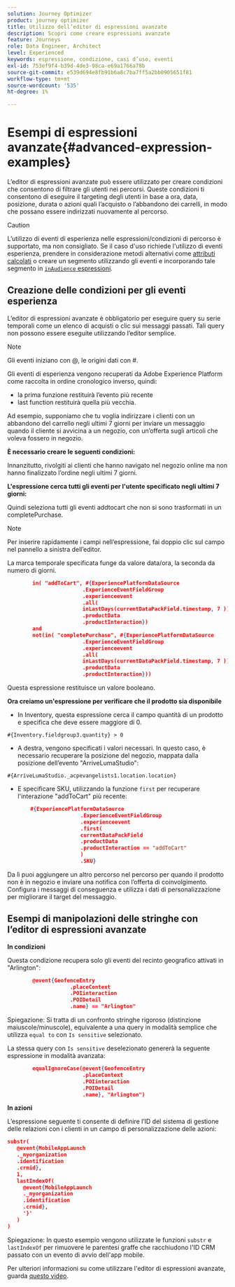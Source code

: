 ```yaml
---
solution: Journey Optimizer
product: journey optimizer
title: Utilizzo dell’editor di espressioni avanzate
description: Scopri come creare espressioni avanzate
feature: Journeys
role: Data Engineer, Architect
level: Experienced
keywords: espressione, condizione, casi d’uso, eventi
exl-id: 753ef9f4-b39d-4de3-98ca-e69a1766a78b
source-git-commit: e539d694e8fb91b6a8c7ba7ff5a2bb0905651f81
workflow-type: tm+mt
source-wordcount: '535'
ht-degree: 1%

---
```


# Esempi di espressioni avanzate{#advanced-expression-examples}

L’editor di espressioni avanzate può essere utilizzato per creare condizioni che consentono di filtrare gli utenti nei percorsi. Queste condizioni ti consentono di eseguire il targeting degli utenti in base a ora, data, posizione, durata o azioni quali l’acquisto o l’abbandono dei carrelli, in modo che possano essere indirizzati nuovamente al percorso.

>[!CAUTION]
>
>L’utilizzo di eventi di esperienza nelle espressioni/condizioni di percorso è supportato, ma non consigliato. Se il caso d&#39;uso richiede l&#39;utilizzo di eventi esperienza, prendere in considerazione metodi alternativi come [attributi calcolati](../../audience/computed-attributes.md) o creare un segmento utilizzando gli eventi e incorporando tale segmento in [`inAudience` espressioni](../../building-journeys/functions/functioninaudience.md).


## Creazione delle condizioni per gli eventi esperienza

L’editor di espressioni avanzate è obbligatorio per eseguire query su serie temporali come un elenco di acquisti o clic sui messaggi passati. Tali query non possono essere eseguite utilizzando l’editor semplice.

>[!NOTE]
>
>Gli eventi iniziano con @, le origini dati con #.

Gli eventi di esperienza vengono recuperati da Adobe Experience Platform come raccolta in ordine cronologico inverso, quindi:

* la prima funzione restituirà l’evento più recente
* last function restituirà quella più vecchia.

Ad esempio, supponiamo che tu voglia indirizzare i clienti con un abbandono del carrello negli ultimi 7 giorni per inviare un messaggio quando il cliente si avvicina a un negozio, con un’offerta sugli articoli che voleva fossero in negozio.

**È necessario creare le seguenti condizioni:**

Innanzitutto, rivolgiti ai clienti che hanno navigato nel negozio online ma non hanno finalizzato l’ordine negli ultimi 7 giorni.

<!--**This expression looks for a specified value in a string value:**

`In ("addToCart", #{field reference from experience event})`-->

**L&#39;espressione cerca tutti gli eventi per l&#39;utente specificato negli ultimi 7 giorni:**

Quindi seleziona tutti gli eventi addtocart che non si sono trasformati in un completePurchase.

>[!NOTE]
>
>Per inserire rapidamente i campi nell’espressione, fai doppio clic sul campo nel pannello a sinistra dell’editor.

La marca temporale specificata funge da valore data/ora, la seconda da numero di giorni.

```json
        in( "addToCart", #{ExperiencePlatformDataSource
                        .ExperienceEventFieldGroup
                        .experienceevent
                        .all(
                        inLastDays(currentDataPackField.timestamp, 7 ))
                        .productData
                        .productInteraction})
        and
        not(in( "completePurchase", #{ExperiencePlatformDataSource
                        .ExperienceEventFieldGroup
                        .experienceevent
                        .all(
                        inLastDays(currentDataPackField.timestamp, 7 ))
                        .productData
                        .productInteraction}))
```

Questa espressione restituisce un valore booleano.

**Ora creiamo un&#39;espressione per verificare che il prodotto sia disponibile**

* In Inventory, questa espressione cerca il campo quantità di un prodotto e specifica che deve essere maggiore di 0.

`#{Inventory.fieldgroup3.quantity} > 0`

* A destra, vengono specificati i valori necessari. In questo caso, è necessario recuperare la posizione del negozio, mappata dalla posizione dell’evento &quot;ArriveLumaStudio&quot;:

`#{ArriveLumaStudio._acpevangelists1.location.location}`

* E specificare SKU, utilizzando la funzione `first` per recuperare l&#39;interazione &quot;addToCart&quot; più recente:

  ```json
      #{ExperiencePlatformDataSource
                      .ExperienceEventFieldGroup
                      .experienceevent
                      .first(
                      currentDataPackField
                      .productData
                      .productInteraction == "addToCart"
                      )
                      .SKU}
  ```

Da lì puoi aggiungere un altro percorso nel percorso per quando il prodotto non è in negozio e inviare una notifica con l’offerta di coinvolgimento. Configura i messaggi di conseguenza e utilizza i dati di personalizzazione per migliorare il target del messaggio.

## Esempi di manipolazioni delle stringhe con l’editor di espressioni avanzate

**In condizioni**

Questa condizione recupera solo gli eventi del recinto geografico attivati in &quot;Arlington&quot;:

```json
        @event{GeofenceEntry
                    .placeContext
                    .POIinteraction
                    .POIDetail
                    .name} == "Arlington"
```

Spiegazione: Si tratta di un confronto stringhe rigoroso (distinzione maiuscole/minuscole), equivalente a una query in modalità semplice che utilizza `equal to` con `Is sensitive` selezionato.

La stessa query con `Is sensitive` deselezionato genererà la seguente espressione in modalità avanzata:

```json
        equalIgnoreCase(@event{GeofenceEntry
                        .placeContext
                        .POIinteraction
                        .POIDetail
                        .name}, "Arlington")
```

**In azioni**

L’espressione seguente ti consente di definire l’ID del sistema di gestione delle relazioni con i clienti in un campo di personalizzazione delle azioni:

```json
substr(
   @event{MobileAppLaunch
   ._myorganization
   .identification
   .crmid},
   1, 
   lastIndexOf(
     @event{MobileAppLaunch
     ._myorganization
     .identification
     .crmid},
     '}'
   )
)
```

Spiegazione: In questo esempio vengono utilizzate le funzioni `substr` e `lastIndexOf` per rimuovere le parentesi graffe che racchiudono l&#39;ID CRM passato con un evento di avvio dell&#39;app mobile.

Per ulteriori informazioni su come utilizzare l&#39;editor di espressioni avanzate, guarda [questo video](https://experienceleague.adobe.com/docs/journey-optimizer-learn/tutorials/create-journeys/introduction-to-building-a-journey.html?lang=it).
